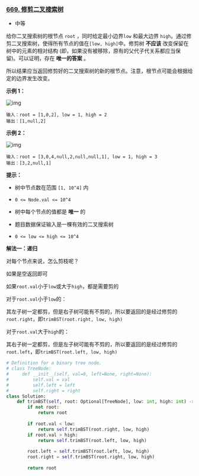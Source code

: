 ### [669. 修剪二叉搜索树](https://leetcode.cn/problems/trim-a-binary-search-tree/)

- 中等

给你二叉搜索树的根节点 `root` ，同时给定最小边界`low` 和最大边界 `high`。通过修剪二叉搜索树，使得所有节点的值在`[low, high]`中。修剪树 **不应该** 改变保留在树中的元素的相对结构 (即，如果没有被移除，原有的父代子代关系都应当保留)。可以证明，存在 **唯一的答案** 。

所以结果应当返回修剪好的二叉搜索树的新的根节点。注意，根节点可能会根据给定的边界发生改变。

**示例 1：**

 ![img](https://assets.leetcode.com/uploads/2020/09/09/trim1.jpg)

```
输入：root = [1,0,2], low = 1, high = 2
输出：[1,null,2]
```

**示例 2：**

 ![img](https://assets.leetcode.com/uploads/2020/09/09/trim2.jpg)

```
输入：root = [3,0,4,null,2,null,null,1], low = 1, high = 3
输出：[3,2,null,1]
```

**提示：**

- 树中节点数在范围 `[1, 10^4]` 内
- `0 <= Node.val <= 10^4`

- 树中每个节点的值都是 **唯一** 的
- 题目数据保证输入是一棵有效的二叉搜索树
- `0 <= low <= high <= 10^4`

**解法一：递归**

对每个节点来说，怎么剪枝呢？

如果是空返回即可

如果`root.val`小于`low`或大于`high`，都是需要剪的

对于`root.val`小于`low`的：

​	其左子树一定都剪，但是右子树可能有不剪的，所以要返回的是经过修剪的`root.right`，即`trimBST(root.right, low, high)`

对于`root.val`大于`high`的：

​	其右子树一定都剪，但是左子树可能有不剪的，所以要返回的是经过修剪的`root.left`，即`trimBST(root.left, low, high)`

```python
# Definition for a binary tree node.
# class TreeNode:
#     def __init__(self, val=0, left=None, right=None):
#         self.val = val
#         self.left = left
#         self.right = right
class Solution:
    def trimBST(self, root: Optional[TreeNode], low: int, high: int) -> Optional[TreeNode]:
        if not root:
            return root
        
        if root.val < low:
            return self.trimBST(root.right, low, high)
        if root.val > high:
            return self.trimBST(root.left, low, high)
        
        root.left = self.trimBST(root.left, low, high)
        root.right = self.trimBST(root.right, low, high)
        
        return root
```

